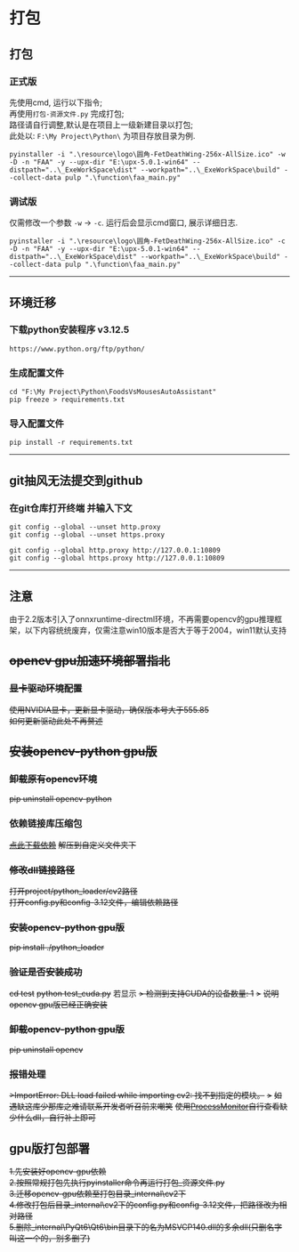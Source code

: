 # 打包

## 打包

### 正式版

先使用cmd, 运行以下指令;   
再使用`打包-资源文件.py` 完成打包;  
路径请自行调整,默认是在项目上一级新建目录以打包;   
此处以: `F:\My Project\Python\` 为项目存放目录为例.

    pyinstaller -i ".\resource\logo\圆角-FetDeathWing-256x-AllSize.ico" -w -D -n "FAA" -y --upx-dir "E:\upx-5.0.1-win64" --distpath="..\_ExeWorkSpace\dist" --workpath="..\_ExeWorkSpace\build" --collect-data pulp ".\function\faa_main.py"

### 调试版

仅需修改一个参数 `-w` -> `-c`. 运行后会显示cmd窗口, 展示详细日志.

    pyinstaller -i ".\resource\logo\圆角-FetDeathWing-256x-AllSize.ico" -c -D -n "FAA" -y --upx-dir "E:\upx-5.0.1-win64" --distpath="..\_ExeWorkSpace\dist" --workpath="..\_ExeWorkSpace\build" --collect-data pulp ".\function\faa_main.py"

-----------------------

## 环境迁移

### 下载python安装程序 v3.12.5

    https://www.python.org/ftp/python/

### 生成配置文件

    cd "F:\My Project\Python\FoodsVsMousesAutoAssistant"
    pip freeze > requirements.txt

### 导入配置文件

    pip install -r requirements.txt

-----------------------

## git抽风无法提交到github

### 在git仓库打开终端 并输入下文

    git config --global --unset http.proxy
    git config --global --unset https.proxy

    git config --global http.proxy http://127.0.0.1:10809
    git config --global https.proxy http://127.0.0.1:10809

-----------------------
## 注意
由于2.2版本引入了onnxruntime-directml环境，不再需要opencv的gpu推理框架，以下内容统统废弃，仅需注意win10版本是否大于等于2004，win11默认支持
## ~~opencv gpu加速环境部署指北~~
### ~~显卡驱动环境配置~~
~~使用NVIDIA显卡，更新显卡驱动，确保版本号大于555.85<br />如何更新驱动此处不再赘述~~

## ~~安装opencv-python gpu版~~
### ~~卸载原有opencv环境~~
~~pip uninstall opencv-python~~
### 依赖链接库压缩包
~~[点此下载依赖](https://github.com/StareAbyss/FoodsVsMiceAutoAssistant/releases/download/gpu-opencv/Dependent_Libraries_lightweight.7z)~~
~~解压到自定义文件夹下~~
### ~~修改dll链接路径~~
~~打开project/python_loader/cv2路径<br />~~
~~打开config.py和config-3.12文件，编辑依赖路径~~
### ~~安装opencv-python gpu版~~
~~pip install ./python_loader~~
### ~~验证是否安装成功~~
~~cd test~~
~~python test_cuda.py~~
若显示
~~> 检测到支持CUDA的设备数量: 1~~
~~>~~
~~说明opencv gpu版已经正确安装~~
### ~~卸载opencv-python gpu版~~
~~pip uninstall opencv~~
### ~~报错处理~~
~~>ImportError: DLL load failed while importing cv2: 找不到指定的模块。~~
~~>~~
~~如遇缺这库少那库之难请联系开发者听召前来嘲笑~~
~~使用[ProcessMonitor](https://learn.microsoft.com/zh-cn/sysinternals/downloads/procmon)自行查看缺少什么dll，自行补上即可~~
## gpu版打包部署
~~1.先安装好opencv-gpu依赖<br />~~
~~2.按照常规打包先执行pyinstaller命令再运行打包_资源文件.py<br />~~
~~3.迁移opencv-gpu依赖至打包目录\_internal\cv2下<br />~~
~~4.修改打包后目录\_internal\cv2下的config.py和config-3.12文件，把路径改为相对路径<br />~~
~~5.删除\_internal\PyQt6\Qt6\bin目录下的名为MSVCP140.dll的多余dll(只删名字叫这一个的，别多删了)~~